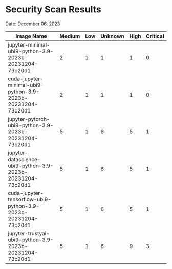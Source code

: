 # Security Scan Results

Date: December 06, 2023

| Image Name | Medium | Low | Unknown | High | Critical |
|------------|-------|-----|---------|------|------|
| jupyter-minimal-ubi9-python-3.9-2023b-20231204-73c20d1 | 2 | 1 | 1 | 1 | 0 |
| cuda-jupyter-minimal-ubi9-python-3.9-2023b-20231204-73c20d1 | 2 | 1 | 1 | 1 | 0 |
| jupyter-pytorch-ubi9-python-3.9-2023b-20231204-73c20d1 | 5 | 1 | 6 | 5 | 1 |
| jupyter-datascience-ubi9-python-3.9-2023b-20231204-73c20d1 | 5 | 1 | 6 | 5 | 1 |
| cuda-jupyter-tensorflow-ubi9-python-3.9-2023b-20231204-73c20d1 | 5 | 1 | 6 | 5 | 1 |
| jupyter-trustyai-ubi9-python-3.9-2023b-20231204-73c20d1 | 5 | 1 | 6 | 9 | 3 |


